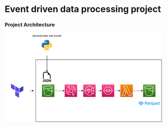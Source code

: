 # Event driven data processing project

### Project Architecture
![Architecture](./images/event_driven_data_processing.png)